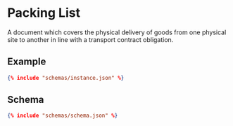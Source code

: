 # Packing List
A document which covers the physical delivery of goods from one physical site to another in line with a transport contract obligation.

## Example
```json
{% include "schemas/instance.json" %}
```

## Schema
```json
{% include "schemas/schema.json" %}
```
